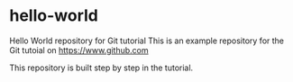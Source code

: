 # hello-world
Hello World repository for Git tutorial
This is an example repository for the Git tutoial on https://www.github.com

This repository is built step by step in the tutorial.
